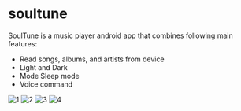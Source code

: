 # soultune
SoulTune is a music player android app that combines following main features:
* Read songs, albums, and artists from device
* Light and Dark
* Mode Sleep mode
* Voice command

![1](https://user-images.githubusercontent.com/92615243/199544473-294ff487-8984-423d-b37e-265e940d36cf.jpg)
![2](https://user-images.githubusercontent.com/92615243/199544478-b7b7d24c-4705-4029-acd0-6e506cccc5a9.jpg)
![3](https://user-images.githubusercontent.com/92615243/199544483-e84f4cf2-2883-44e1-842a-2746bf8d462c.jpg)
![4](https://user-images.githubusercontent.com/92615243/199544491-883dbd80-9127-42ba-b167-786326d8deed.jpg)
